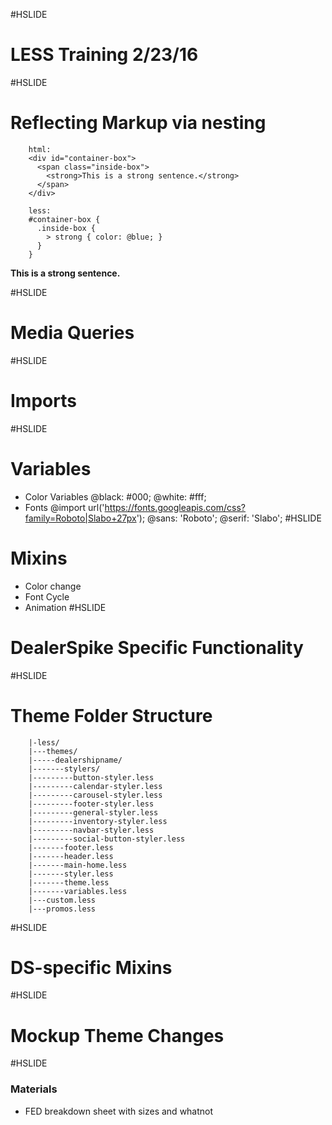 
#HSLIDE

# LESS Training 2/23/16

#HSLIDE

# Reflecting Markup via nesting
        html:
        <div id="container-box">
          <span class="inside-box">
            <strong>This is a strong sentence.</strong>
          </span>
        </div>

        less:
        #container-box {
          .inside-box {
            > strong { color: @blue; }
          }
        }

<div class="example-box">
  <div id="container-box">
    <span class="inside-box">
      <strong>This is a strong sentence.</strong>
    </span>
  </div>
</div>

#HSLIDE

# Media Queries

#HSLIDE

# Imports

#HSLIDE

# Variables
  * Color Variables
        @black: #000;
        @white: #fff;
  * Fonts
        @import url('https://fonts.googleapis.com/css?family=Roboto|Slabo+27px');
        @sans: 'Roboto';
        @serif: 'Slabo';
#HSLIDE
# Mixins
  * Color change
  * Font Cycle
  * Animation
#HSLIDE

# DealerSpike Specific Functionality

#HSLIDE

# Theme Folder Structure
        |-less/
        |---themes/
        |-----dealershipname/
        |-------stylers/
        |---------button-styler.less
        |---------calendar-styler.less
        |---------carousel-styler.less
        |---------footer-styler.less
        |---------general-styler.less
        |---------inventory-styler.less
        |---------navbar-styler.less
        |---------social-button-styler.less
        |-------footer.less
        |-------header.less
        |-------main-home.less
        |-------styler.less
        |-------theme.less
        |-------variables.less
        |---custom.less
        |---promos.less

#HSLIDE

# DS-specific Mixins

#HSLIDE

# Mockup Theme Changes

#HSLIDE

### Materials
- FED breakdown sheet with sizes and whatnot
